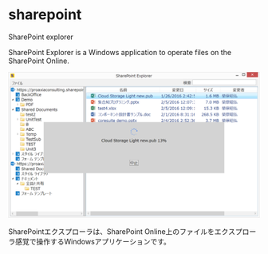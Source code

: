 # sharepoint

SharePoint explorer

SharePoint Explorer is a Windows application to operate files on the SharePoint Online.

![hardcopy](sharepointexplorer.png)

SharePointエクスプローラは、SharePoint Online上のファイルをエクスプローラ感覚で操作するWindowsアプリケーションです。

